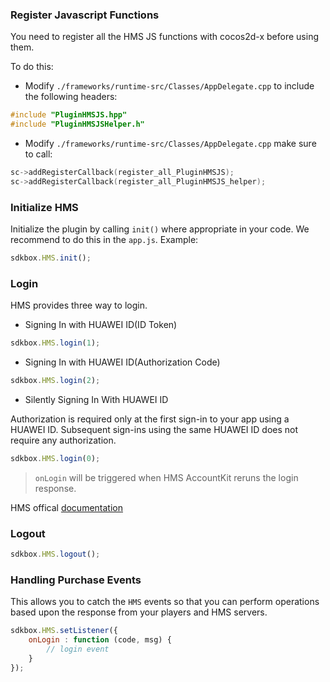 ### Register Javascript Functions
You need to register all the HMS JS functions with cocos2d-x before using them.

To do this:
* Modify `./frameworks/runtime-src/Classes/AppDelegate.cpp` to include the following headers:
```cpp
#include "PluginHMSJS.hpp"
#include "PluginHMSJSHelper.h"
```

* Modify `./frameworks/runtime-src/Classes/AppDelegate.cpp` make sure to call:
```cpp
sc->addRegisterCallback(register_all_PluginHMSJS);
sc->addRegisterCallback(register_all_PluginHMSJS_helper);
```

### Initialize HMS
Initialize the plugin by calling `init()` where appropriate in your code. We
recommend to do this in the `app.js`. Example:
```javascript
sdkbox.HMS.init();
```

### Login

HMS provides three way to login.

* Signing In with HUAWEI ID(ID Token)

```javascript
sdkbox.HMS.login(1);
```

* Signing In with HUAWEI ID(Authorization Code)

```javascript
sdkbox.HMS.login(2);
```

* Silently Signing In With HUAWEI ID

Authorization is required only at the first sign-in to your app using a HUAWEI ID. Subsequent sign-ins using the same HUAWEI ID does not require any authorization.

```javascript
sdkbox.HMS.login(0);
```

> `onLogin` will be triggered when HMS AccountKit reruns the login response.

HMS offical [documentation](https://developer.huawei.com/consumer/en/doc/development/HMS-Guides/account-guide-v4)

### Logout

```javascript
sdkbox.HMS.logout();
```

### Handling Purchase Events
This allows you to catch the `HMS` events so that you can perform operations based upon the response from your players and HMS servers.
```Javascript
sdkbox.HMS.setListener({
    onLogin : function (code, msg) {
        // login event
    }
});
```
